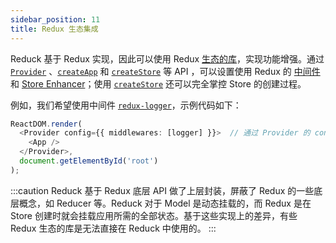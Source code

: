 ```yaml
---
sidebar_position: 11
title: Redux 生态集成
---
```


Reduck 基于 Redux 实现，因此可以使用 Redux [生态的库](https://redux.js.org/introduction/ecosystem)，实现功能增强。通过 [`Provider`](/docs/apis/app/runtime/model/Provider) 、[`createApp`](/docs/apis/app/runtime/model/create-app) 和 [`createStore`](/docs/apis/app/runtime/model/create-store) 等 API ，可以设置使用 Redux 的 [中间件](https://redux.js.org/understanding/thinking-in-redux/glossary#middleware) 和 [Store Enhancer](https://redux.js.org/understanding/thinking-in-redux/glossary#store-enhancer)；使用 [`createStore`](/docs/apis/app/runtime/model/create-store) 还可以完全掌控 Store 的创建过程。

例如，我们希望使用中间件 [`redux-logger`](https://github.com/LogRocket/redux-logger)，示例代码如下：

```ts
ReactDOM.render(
  <Provider config={{ middlewares: [logger] }}>  // 通过 Provider 的 config 参数设置 中间件
    <App />
  </Provider>,
  document.getElementById('root')
);
```

:::caution
Reduck 基于 Redux 底层 API 做了上层封装，屏蔽了 Redux 的一些底层概念，如 Reducer 等。Reduck 对于 Model 是动态挂载的，而 Redux 是在 Store 创建时就会挂载应用所需的全部状态。基于这些实现上的差异，有些 Redux 生态的库是无法直接在 Reduck 中使用的。
:::
